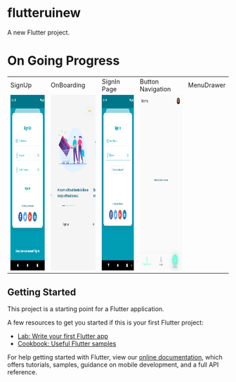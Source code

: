 # flutteruinew

A new Flutter project.

# On Going Progress
<center>
<table>
    <tr>
        <td>SignUp</td>
        <td>OnBoarding</td>
        <td>SignIn Page</td>
        <td>Button Navigation</td>
        <td>MenuDrawer</td>
    </tr>
    <tr>
        <td><img src="https://github.com/herry88/flutter_ecommerce_ui/blob/master/signup.png" data-canonical-src="https://github.com/herry88/flutter_ecommerce_ui/blob/master/signup.png" width="200" height="400" /></td>
        <td><img src="https://github.com/herry88/flutter_ecommerce_ui/blob/master/onBoardingPage.png" data-canonical-src="https://github.com/herry88/flutter_ecommerce_ui/blob/master/onBoardingPage.png" width="200" height="400" /></td>
         <td><img src="https://github.com/herry88/flutter_ecommerce_ui/blob/master/signin.png " data-canonical-src="https://github.com/herry88/flutter_ecommerce_ui/blob/master/signin.png " width="200" height="400" /></td>
         <td><img src="https://github.com/herry88/flutter_ecommerce_ui/blob/master/bottomnav.png " data-canonical-src="https://github.com/herry88/flutter_ecommerce_ui/blob/master/bottomnav.png " width="200" height="400" /></td>
         <td></td>
    </tr>
</table>
</center>

## Getting Started

This project is a starting point for a Flutter application.

A few resources to get you started if this is your first Flutter project:

- [Lab: Write your first Flutter app](https://flutter.dev/docs/get-started/codelab)
- [Cookbook: Useful Flutter samples](https://flutter.dev/docs/cookbook)

For help getting started with Flutter, view our
[online documentation](https://flutter.dev/docs), which offers tutorials,
samples, guidance on mobile development, and a full API reference.
